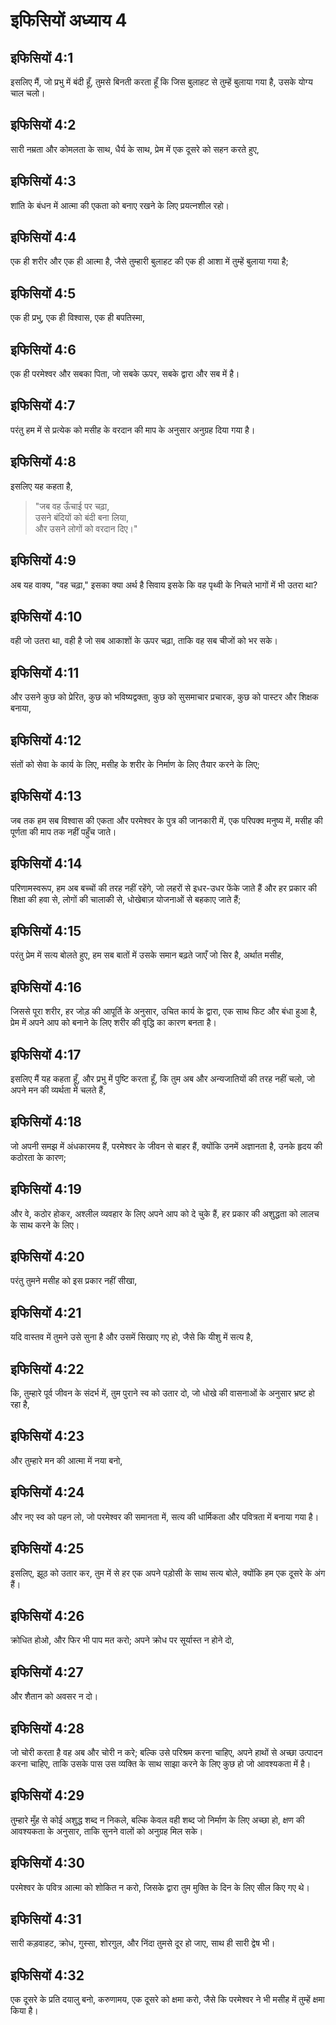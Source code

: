 # इफिसियों अध्याय 4

## इफिसियों 4:1

इसलिए मैं, जो प्रभु में बंदी हूँ, तुमसे बिनती करता हूँ कि जिस बुलाहट से तुम्हें बुलाया गया है, उसके योग्य चाल चलो।

## इफिसियों 4:2

सारी नम्रता और कोमलता के साथ, धैर्य के साथ, प्रेम में एक दूसरे को सहन करते हुए,

## इफिसियों 4:3

शांति के बंधन में आत्मा की एकता को बनाए रखने के लिए प्रयत्नशील रहो।

## इफिसियों 4:4

एक ही शरीर और एक ही आत्मा है, जैसे तुम्हारी बुलाहट की एक ही आशा में तुम्हें बुलाया गया है;

## इफिसियों 4:5

एक ही प्रभु, एक ही विश्वास, एक ही बपतिस्मा,

## इफिसियों 4:6

एक ही परमेश्वर और सबका पिता, जो सबके ऊपर, सबके द्वारा और सब में है।

## इफिसियों 4:7

परंतु हम में से प्रत्येक को मसीह के वरदान की माप के अनुसार अनुग्रह दिया गया है।

## इफिसियों 4:8

इसलिए यह कहता है,

> "जब वह ऊँचाई पर चढ़ा,  
> उसने बंदियों को बंदी बना लिया,  
> और उसने लोगों को वरदान दिए।"

## इफिसियों 4:9

अब यह वाक्य, "वह चढ़ा," इसका क्या अर्थ है सिवाय इसके कि वह पृथ्वी के निचले भागों में भी उतरा था?

## इफिसियों 4:10

वही जो उतरा था, वही है जो सब आकाशों के ऊपर चढ़ा, ताकि वह सब चीजों को भर सके।

## इफिसियों 4:11

और उसने कुछ को प्रेरित, कुछ को भविष्यद्वक्ता, कुछ को सुसमाचार प्रचारक, कुछ को पास्टर और शिक्षक बनाया,

## इफिसियों 4:12

संतों को सेवा के कार्य के लिए, मसीह के शरीर के निर्माण के लिए तैयार करने के लिए;

## इफिसियों 4:13

जब तक हम सब विश्वास की एकता और परमेश्वर के पुत्र की जानकारी में, एक परिपक्व मनुष्य में, मसीह की पूर्णता की माप तक नहीं पहुँच जाते।

## इफिसियों 4:14

परिणामस्वरूप, हम अब बच्चों की तरह नहीं रहेंगे, जो लहरों से इधर-उधर फेंके जाते हैं और हर प्रकार की शिक्षा की हवा से, लोगों की चालाकी से, धोखेबाज़ योजनाओं से बहकाए जाते हैं;

## इफिसियों 4:15

परंतु प्रेम में सत्य बोलते हुए, हम सब बातों में उसके समान बढ़ते जाएँ जो सिर है, अर्थात मसीह,

## इफिसियों 4:16

जिससे पूरा शरीर, हर जोड़ की आपूर्ति के अनुसार, उचित कार्य के द्वारा, एक साथ फिट और बंधा हुआ है, प्रेम में अपने आप को बनाने के लिए शरीर की वृद्धि का कारण बनता है।

## इफिसियों 4:17

इसलिए मैं यह कहता हूँ, और प्रभु में पुष्टि करता हूँ, कि तुम अब और अन्यजातियों की तरह नहीं चलो, जो अपने मन की व्यर्थता में चलते हैं,

## इफिसियों 4:18

जो अपनी समझ में अंधकारमय हैं, परमेश्वर के जीवन से बाहर हैं, क्योंकि उनमें अज्ञानता है, उनके हृदय की कठोरता के कारण;

## इफिसियों 4:19

और वे, कठोर होकर, अश्लील व्यवहार के लिए अपने आप को दे चुके हैं, हर प्रकार की अशुद्धता को लालच के साथ करने के लिए।

## इफिसियों 4:20

परंतु तुमने मसीह को इस प्रकार नहीं सीखा,

## इफिसियों 4:21

यदि वास्तव में तुमने उसे सुना है और उसमें सिखाए गए हो, जैसे कि यीशु में सत्य है,

## इफिसियों 4:22

कि, तुम्हारे पूर्व जीवन के संदर्भ में, तुम पुराने स्व को उतार दो, जो धोखे की वासनाओं के अनुसार भ्रष्ट हो रहा है,

## इफिसियों 4:23

और तुम्हारे मन की आत्मा में नया बनो,

## इफिसियों 4:24

और नए स्व को पहन लो, जो परमेश्वर की समानता में, सत्य की धार्मिकता और पवित्रता में बनाया गया है।

## इफिसियों 4:25

इसलिए, झूठ को उतार कर, तुम में से हर एक अपने पड़ोसी के साथ सत्य बोले, क्योंकि हम एक दूसरे के अंग हैं।

## इफिसियों 4:26

क्रोधित होओ, और फिर भी पाप मत करो; अपने क्रोध पर सूर्यास्त न होने दो,

## इफिसियों 4:27

और शैतान को अवसर न दो।

## इफिसियों 4:28

जो चोरी करता है वह अब और चोरी न करे; बल्कि उसे परिश्रम करना चाहिए, अपने हाथों से अच्छा उत्पादन करना चाहिए, ताकि उसके पास उस व्यक्ति के साथ साझा करने के लिए कुछ हो जो आवश्यकता में है।

## इफिसियों 4:29

तुम्हारे मुँह से कोई अशुद्ध शब्द न निकले, बल्कि केवल वही शब्द जो निर्माण के लिए अच्छा हो, क्षण की आवश्यकता के अनुसार, ताकि सुनने वालों को अनुग्रह मिल सके।

## इफिसियों 4:30

परमेश्वर के पवित्र आत्मा को शोकित न करो, जिसके द्वारा तुम मुक्ति के दिन के लिए सील किए गए थे।

## इफिसियों 4:31

सारी कड़वाहट, क्रोध, गुस्सा, शोरगुल, और निंदा तुमसे दूर हो जाए, साथ ही सारी द्वेष भी।

## इफिसियों 4:32

एक दूसरे के प्रति दयालु बनो, करुणामय, एक दूसरे को क्षमा करो, जैसे कि परमेश्वर ने भी मसीह में तुम्हें क्षमा किया है।
